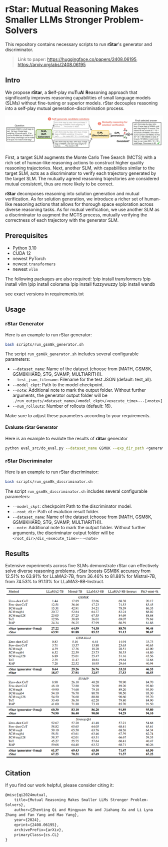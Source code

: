 # rStar: Mutual Reasoning Makes Smaller LLMs Stronger Problem-Solvers

This repository contains necessary scripts to run **rStar**'s generator and discriminator.

> Link to paper: https://huggingface.co/papers/2408.06195, https://arxiv.org/abs/2408.06195 

## Intro 

We propose **rStar**, a **S**elf-play mu**T**u**A**l **R**easoning approach that significantly improves reasoning capabilities of small language models (SLMs) without fine-tuning or superior models. rStar decouples reasoning into a self-play mutual generation-discrimination process.

<p align="center">
  <img src="assets/teaser.png">
</p>

First, a target SLM augments the Monte Carlo Tree Search (MCTS) with a rich set of human-like reasoning actions to construct higher quality reasoning trajectories. Next, another SLM, with capabilities similar to the target SLM, acts as a discriminator to verify each trajectory generated by the target SLM. The mutually agreed reasoning trajectories are considered mutual consistent, thus are more likely to be correct.

**rStar** decomposes reasoning into solution generation and mutual verification. As for solution generation, we introduce a richer set of human-like reasoning actions that allows for thorough space exploration across diverse reasoning tasks. As for mutual verification, we use another SLM as a discriminator to augment the MCTS process, mutually verifying the correctness of each trajectory with the generator SLM.


## Prerequisites

- Python 3.10
- CUDA 12
- newest PyTorch
- newest `transformers`
- newest `vllm`

The following packages are also required:
!pip install transformers
!pip install vllm
!pip install colorama
!pip install fuzzywuzzy
!pip install wandb

see exact versions in requirements.txt

## Usage

### rStar Generator

Here is an example to run rStar generator:

```bash
bash scripts/run_gsm8k_generator.sh
```

The script `run_gsm8k_generator.sh` includes several configurable parameters:
- `--dataset_name`: Name of the dataset (choose from [MATH, GSM8K, GSM8KHARD, STG, SVAMP, MULTIARITH]).
- `--test_json_filename`: Filename for the test JSON (default: test_all).
- `--model_ckpt`: Path to the model checkpoint.
- `--note`: Additional note to mark the output folder. Without further arguments, the generator output folder will be `./run_outputs/<dataset_name>/<model_ckpt>/<execute_time>---[<note>]`
- `--num_rollouts`: Number of rollouts (default: 16).

Make sure to adjust these parameters according to your requirements.

#### Evaluate rStar Generator

Here is an example to evalute the results of **rStar** generator
```bash
python eval_src/do_eval.py --dataset_name GSM8K --exp_dir_path <generator_output_folder>
```

### rStar Discriminator

Here is an example to run rStar discriminator:

```bash
bash scripts/run_gsm8k_discriminator.sh
```

The script `run_gsm8k_discriminator.sh` includes several configurable parameters:

- `--model_ckpt`: checkpoint Path to the discriminator model.
- `--root_dir`: Path of evalution result folder.
- `--dataset_name`: Name of the dataset (choose from [MATH, GSM8K, GSM8KHARD, STG, SVAMP, MULTIARITH]).
- `--note`: Additional note to mark the output folder. Without further arguments, the discriminator output folder will be `<root_dir>/dis_<execute_time>---<note>`

## Results

Extensive experiments across five SLMs demonstrate rStar can effectively solve diverse reasoning problems. rStar boosts GSM8K accuracy from 12.51% to 63.91% for LLaMA2-7B, from 36.46% to 81.88% for Mistral-7B, from 74.53% to 91.13% for LLaMA3-8B-Instruct.

<p align="center">
  <img src="assets/result.png" width="600px">
</p>


## Citation

If you find our work helpful, please consider citing it:
```
@misc{qi2024mutual,
    title={Mutual Reasoning Makes Smaller LLMs Stronger Problem-Solvers},
    author={Zhenting Qi and Mingyuan Ma and Jiahang Xu and Li Lyna Zhang and Fan Yang and Mao Yang},
    year={2024},
    eprint={2408.06195},
    archivePrefix={arXiv},
    primaryClass={cs.CL}
}
```
